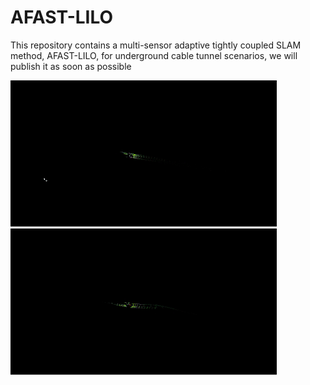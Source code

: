 # AFAST-LILO
This repository contains a multi-sensor adaptive tightly coupled SLAM method, AFAST-LILO, for underground cable tunnel scenarios, we will publish it as soon as possible


![image](mapping1.gif)        ![image](mapping2.gif)
